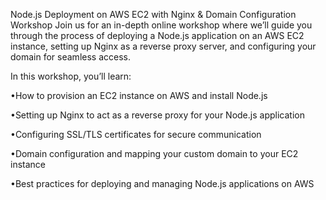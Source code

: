 Node.js Deployment on AWS EC2 with Nginx & Domain Configuration Workshop
Join us for an in-depth online workshop where we’ll guide you through the process of deploying a Node.js application on an AWS EC2 instance, setting up Nginx as a reverse proxy server, and configuring your domain for seamless access.

In this workshop, you’ll learn:

•How to provision an EC2 instance on AWS and install Node.js

•Setting up Nginx to act as a reverse proxy for your Node.js application

•Configuring SSL/TLS certificates for secure communication

•Domain configuration and mapping your custom domain to your EC2 instance

•Best practices for deploying and managing Node.js applications on AWS
